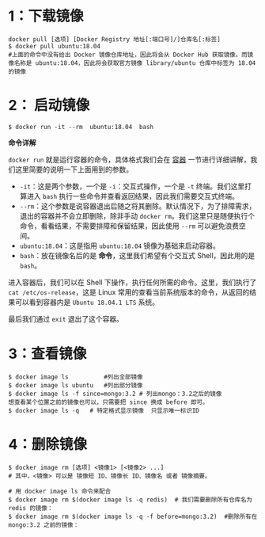 # 1：下载镜像

```shell
docker pull [选项] [Docker Registry 地址[:端口号]/]仓库名[:标签]
$ docker pull ubuntu:18.04
#上面的命令中没有给出 Docker 镜像仓库地址，因此将会从 Docker Hub 获取镜像。而镜像名称是 ubuntu:18.04，因此将会获取官方镜像 library/ubuntu 仓库中标签为 18.04 的镜像
```

# 2： 启动镜像

```shell
$ docker run -it --rm  ubuntu:18.04  bash
```

**命令详解**

`docker run` 就是运行容器的命令，具体格式我们会在 [容器](https://vuepress.mirror.docker-practice.com/container) 一节进行详细讲解，我们这里简要的说明一下上面用到的参数。

- `-it`：这是两个参数，一个是 `-i`：交互式操作，一个是 `-t` 终端。我们这里打算进入 `bash` 执行一些命令并查看返回结果，因此我们需要交互式终端。
- `--rm`：这个参数是说容器退出后随之将其删除。默认情况下，为了排障需求，退出的容器并不会立即删除，除非手动 `docker rm`。我们这里只是随便执行个命令，看看结果，不需要排障和保留结果，因此使用 `--rm` 可以避免浪费空间。
- `ubuntu:18.04`：这是指用 `ubuntu:18.04` 镜像为基础来启动容器。
- `bash`：放在镜像名后的是 **命令**，这里我们希望有个交互式 Shell，因此用的是 `bash`。

进入容器后，我们可以在 Shell 下操作，执行任何所需的命令。这里，我们执行了 `cat /etc/os-release`，这是 Linux 常用的查看当前系统版本的命令，从返回的结果可以看到容器内是 `Ubuntu 18.04.1 LTS` 系统。

最后我们通过 `exit` 退出了这个容器。

# 3：查看镜像

```shell
$ docker image ls          #列出全部镜像
$ docker image ls ubuntu   #列出部分镜像
$ docker image ls -f since=mongo:3.2 # 列出mongo：3.2之后的镜像
想查看某个位置之前的镜像也可以，只需要把 since 换成 before 即可。
$ docker image ls -q   # 特定格式显示镜像  只显示唯一标识ID

```

# 4：删除镜像

```shell
$ docker image rm [选项] <镜像1> [<镜像2> ...]
# 其中，<镜像> 可以是 镜像短 ID、镜像长 ID、镜像名 或者 镜像摘要。

# 用 docker image ls 命令来配合
$ docker image rm $(docker image ls -q redis)  # 我们需要删除所有仓库名为 redis 的镜像：
$ docker image rm $(docker image ls -q -f before=mongo:3.2)  #删除所有在 mongo:3.2 之前的镜像：
```